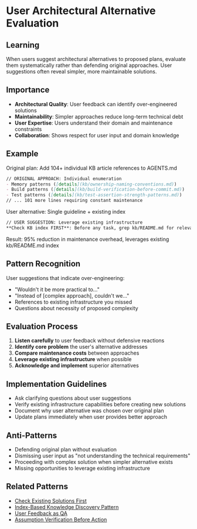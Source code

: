 # User Architectural Alternative Evaluation

## Learning
When users suggest architectural alternatives to proposed plans, evaluate them systematically rather than defending original approaches. User suggestions often reveal simpler, more maintainable solutions.

## Importance
- **Architectural Quality**: User feedback can identify over-engineered solutions
- **Maintainability**: Simpler approaches reduce long-term technical debt
- **User Expertise**: Users understand their domain and maintenance constraints
- **Collaboration**: Shows respect for user input and domain knowledge

## Example
Original plan: Add 104+ individual KB article references to AGENTS.md
```markdown
// ORIGINAL APPROACH: Individual enumeration
- Memory patterns ([details](kb/ownership-naming-conventions.md))
- Build patterns ([details](kb/build-verification-before-commit.md))
- Test patterns ([details](kb/test-assertion-strength-patterns.md))
// ... 101 more lines requiring constant maintenance
```

User alternative: Single guideline + existing index
```markdown
// USER SUGGESTION: Leverage existing infrastructure
**Check KB index FIRST**: Before any task, grep kb/README.md for relevant patterns
```

Result: 95% reduction in maintenance overhead, leverages existing kb/README.md index

## Pattern Recognition
User suggestions that indicate over-engineering:
- "Wouldn't it be more practical to..."
- "Instead of [complex approach], couldn't we..."
- References to existing infrastructure you missed
- Questions about necessity of proposed complexity

## Evaluation Process
1. **Listen carefully** to user feedback without defensive reactions
2. **Identify core problem** the user's alternative addresses
3. **Compare maintenance costs** between approaches
4. **Leverage existing infrastructure** when possible
5. **Acknowledge and implement** superior alternatives

## Implementation Guidelines
- Ask clarifying questions about user suggestions
- Verify existing infrastructure capabilities before creating new solutions
- Document why user alternative was chosen over original plan
- Update plans immediately when user provides better approach

## Anti-Patterns
- Defending original plan without evaluation
- Dismissing user input as "not understanding the technical requirements"
- Proceeding with complex solution when simpler alternative exists
- Missing opportunities to leverage existing infrastructure

## Related Patterns
- [Check Existing Solutions First](check-existing-solutions-first.md)
- [Index-Based Knowledge Discovery Pattern](index-based-knowledge-discovery-pattern.md)
- [User Feedback as QA](user-feedback-as-qa.md)
- [Assumption Verification Before Action](assumption-verification-before-action.md)